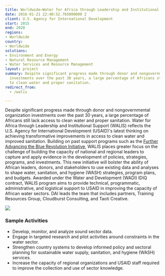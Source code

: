 ```yaml
---
title: Worldwide—Water for Africa through Leadership and Institutional Support (WALIS)
date: 2016-01-21 22:40:52.765000000 Z
client: U.S. Agency for International Development
start: 2015
end: 2020
regions:
- Worldwide
country:
- Worldwide
solutions:
- Environment and Energy
- Natural Resource Management
- Water Services and Resource Management
layout: project
summary: Despite significant progress made through donor and nongovernmental organization
  investments over the past 30 years, a large percentage of Africans still lack access
  to clean water and proper sanitation.
redirect_from:
  - /walis

---
```


Despite significant progress made through donor and nongovernmental organization investments over the past 30 years, a large percentage of Africans still lack access to clean water and proper sanitation. Water for Africa through Leadership and Institutional Support (WALIS) reflects the U.S. Agency for International Development (USAID)'s latest thinking on achieving transformative improvements in access to clean water and improved sanitation. Building on past support programs such as the [Further Advancing the Blue Revolution Initiative][1], WALIS places greater focus on the challenge of building the capacity of national and regional leaders to capture and apply evidence in the development of policies, strategies, programs, and investments. This new initiative will bolster the ability of African leaders, donors, and stakeholders to use existing data and analyses to shape water, sanitation, and hygiene (WASH) strategies, program plans, and budgets. Awarded under the Water and Development (WADI) IDIQ contract, WALIS program aims to provide technical, programmatic, administrative, and logistical support to USAID in improving the capacity of African water sectors. DAI leads the team that includes partners, Training Resources Group, Cloudburst Consulting, and Taoti Creative.

![][2]

###  Sample Activities

* Develop, monitor, and analyze sound sector data.
* Engage in targeted research and pilot activities around constraints in the water sector.
* Strengthen country systems to develop informed policy and sectoral planning for sustainable water supply, sanitation, and hygiene (WASH) services.
* Increase the capacity of regional organizations and USAID staff required to improve the collection and use of sector knowledge.

[1]: /our-work/projects/middle-east-and-north-africa-further-advancing-blue-revolution-initiative-fabri
[2]: /assets/images/projects/WALIS.jpg
